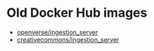 # Old Docker Hub images

- [openverse/ingestion_server](https://hub.docker.com/r/openverse/ingestion_server)
- [creativecommons/ingestion_server](https://hub.docker.com/r/creativecommons/ingestion_server)